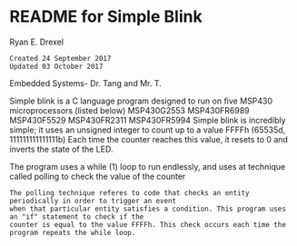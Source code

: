 # README for Simple Blink

Ryan E. Drexel
	
	Created 24 September 2017
	Updated 03 October 2017

Embedded Systems- Dr. Tang and Mr. T.

Simple blink is a C language program designed to run on five MSP430 microprocessors (listed below)
	MSP430G2553
	MSP430FR6989
	MSP430F5529
	MSP430FR2311
	MSP430FR5994
Simple blink is incredibly simple; it uses an unsigned integer to count up to a value FFFFh (65535d, 111111111111111b)
Each time the counter reaches this value, it resets to 0 and inverts the state of the LED.

The program uses a while (1) loop to run endlessly, and uses at technique called polling to check the value of the counter
	
	The polling technique referes to code that checks an entity periodically in order to trigger an event
	when that particular entity satisfies a condition. This program uses an "if" statement to check if the
	counter is equal to the value FFFFh. This check occurs each time the program repeats the while loop.